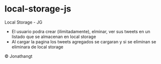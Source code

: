# local-storage-js
Local Storage - JG

- El usuario podra crear (ilimitadamente), elminar, ver sus tweets en un listado que se almacenan en local storage
- Al cargar la pagina los tweets agregados se cargaran y si se eliminan se eliminara de local storage


© Jonathangt
